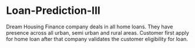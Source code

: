 # Loan-Prediction-III
Dream Housing Finance company deals in all home loans. They have presence across all urban, semi urban and rural areas. Customer first apply for home loan after that company validates the customer eligibility for loan.
